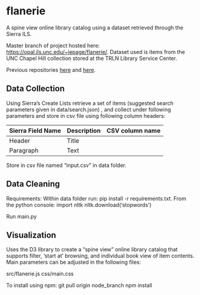 # flanerie

A spine view online library catalog using a dataset retrieved through the Sierra ILS.

Master branch of project hosted here: https://opal.ils.unc.edu/~jepage/flanerie/. Dataset used is items from the UNC Chapel Hill collection stored at the TRLN Library Service Center. 

Previous repositories [here](https://github.com/jonpage3/library_browser) and [here](https://github.com/jonpage3/csv_data_cleaning). 

## Data Collection

Using Sierra’s Create Lists retrieve a set of items (suggested search parameters given in data/search.json) , and collect under following parameters and store in csv file using following column headers:

| Sierra Field Name   | Description |CSV column name |
| ------------------- | ----------- |----------------
| Header              | Title       |
| Paragraph           | Text        |

Store in csv file named “input.csv” in data folder.

## Data Cleaning

Requirements:
Within data folder run: 
pip install -r requirements.txt. 
From the python console:
import nltk
nltk.download(‘stopwords’)

Run main.py

## Visualization

Uses the D3 library to create a “spine view” online library catalog that supports filter, ‘start at’ browsing, and individual book view of item contents. Main parameters can be adjusted in the following files:

src/flanerie.js
css/main.css

To install using npm:
git pull origin node_branch
npm install
